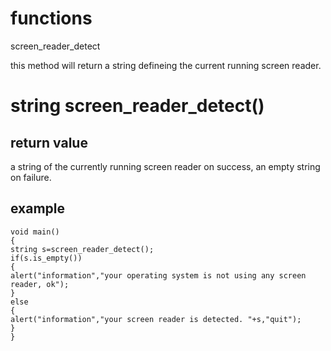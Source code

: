 # functions

screen_reader_detect

this method will return a string defineing the current running screen reader.

# string screen_reader_detect()

## return value

a string of the currently running screen reader on success, an empty string on failure.

## example

```
void main()
{
string s=screen_reader_detect();
if(s.is_empty())
{
alert("information","your operating system is not using any screen reader, ok");
}
else
{
alert("information","your screen reader is detected. "+s,"quit");
}
}
```